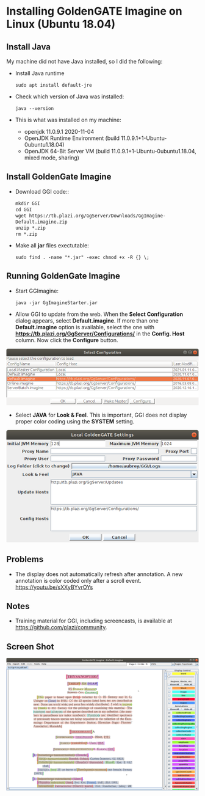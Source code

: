 # Installing GoldenGATE Imagine on Linux (Ubuntu 18.04)

## Install Java

My machine did not have Java installed, so I did the following:

* Install Java runtime
    ```
    sudo apt install default-jre
    ```

* Check which version of Java was installed:
    ```
    java --version
    ```

* This is what was installed on my machine:
    * openjdk 11.0.9.1 2020-11-04
    * OpenJDK Runtime Environment (build 11.0.9.1+1-Ubuntu-0ubuntu1.18.04)
    * OpenJDK 64-Bit Server VM (build 11.0.9.1+1-Ubuntu-0ubuntu1.18.04, mixed mode, sharing)

## Install GoldenGate Imagine

* Download GGI code::
    ```
    mkdir GGI
    cd GGI
    wget https://tb.plazi.org/GgServer/Downloads/GgImagine-Default.imagine.zip
    unzip *.zip
    rm *.zip
    ```
    
* Make all **jar** files exectutable:
    ```
    sudo find . -name "*.jar" -exec chmod +x -R {} \;
    ```
## Running GoldenGate Imagine

* Start GGImagine:
    ```
    java -jar GgImagineStarter.jar
    ```
    
* Allow GGI to update from the web. When the **Select Configuration** dialog appears, select **Default.imagine**. If more than one **Default.imagine** option is available, select the one with **https://tb.plazi.org/GgServer/Configurations/** in the **Config. Host** column. Now click the **Configure** button.

![](select_configuration.png)

* Select **JAVA** for **Look & Feel**. This is important, GGI does not display proper color coding using the **SYSTEM** setting.

![](config.png)

## Problems

* The display does not automatically refresh after annotation. A new annotation is color coded only after a scroll event. https://youtu.be/sXXyBYvrOYs

## Notes

* Training material for GGI, including screencasts, is available at https://github.com/plazi/community.

## Screen Shot

![](Screenshot.png)
